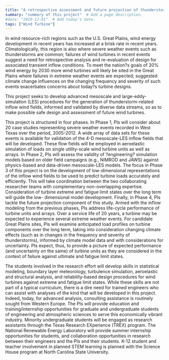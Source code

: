 ```yaml
---
title: "A retrospective assessment and future projection of thunderstorm impacts on the field performance of wind turbines"  # Add a page title.
summary: "summary of this project"  # Add a page description.
#date: "2019-12-01"  # Add today's date.
tags: ["Wind Turbine"]
---
```

In wind resource-rich regions such as the U.S. Great Plains, wind energy development in recent years has increased at a brisk rate in recent years. Climatologically, this region is also where severe weather events such as thunderstorms are common; failures of wind turbines in recent events suggest a need for retrospective analysis and re-evaluation of design for associated transient inflow conditions. To meet the nation?s goals of 20% wind energy by 2030 more wind turbines will likely be sited in the Great Plains where failures in extreme weather events are expected; suggested climate change influences on the changing frequency and severity of such events exacerbates concerns about today?s turbine designs.

This project seeks to develop advanced mesoscale and large-eddy-simulation (LES) procedures for the generation of thunderstorm-related inflow wind fields, informed and validated by diverse data streams, so as to make possible safe design and assessment of future wind turbines.

This project is structured in four phases. In Phase 1, PIs will consider about 20 case studies representing severe weather events recorded in West Texas over the period, 2005-2012. A wide array of data sets for these events is available for validation of the 4-D mesoscale-LES inflow fields that will be developed. These flow fields will be employed in aeroelastic simulation of loads on single utility-scale wind turbine units as well as arrays. In Phase 2, PIs will assess the validity of ?engineering? simulation models based on older field campaigns (e.g., NIMROD and JAWS) against physics-based and data-driven mesoscale-LES models. The focus in Phase 3 of this project is on the development of low-dimensional representations of the inflow wind fields to be used to predict turbine loads accurately and efficiently. This will take coordination between the two collaborating researcher teams with complementary non-overlapping expertise. Consideration of turbine extreme and fatigue limit states over the long term will guide the low- dimensional model development. Finally, in Phase 4, PIs tackle the future projection component of this study. Armed with the inflow modeling from the previous phases, PIs address life-cycle performance of turbine units and arrays. Over a service life of 20 years, a turbine may be expected to experience several extreme weather events. For candidate Great Plains sites, PIs will examine anticipated load profiles on turbine components over the long term, taking into consideration changing climate effects (such as in changes in the frequency and severity of thunderstorms), informed by climate model data and with considerations for uncertainty. PIs expect, thus, to provide a picture of expected performance (and uncertainty on the same) of turbine units as they are considered in the context of failure against ultimate and fatigue limit states.

The students involved in the research effort will develop skills in statistical modeling, boundary layer meteorology, turbulence simulation, aeroelastic and structural analysis, and reliability-based design procedures for wind turbines against extreme and fatigue limit states. While these skills are not part of a typical curriculum, there is a dire need for trained engineers who can assist with analyses of the kind that will be developed in this project. Indeed, today, for advanced analysis, consulting assistance is routinely sought from Western Europe. The PIs will provide education and training/internship opportunities for graduate and undergraduate students of engineering and atmospheric sciences to serve this economically vibrant industry. Minority undergraduate students will be engaged as research assistants through the Texas Research EXperience (TREX) program. The National Renewable Energy Laboratory will provide summer internship opportunities for students, and collaboration opportunities in research between their engineers and the PIs and their students. K-12 student and teacher involvement in planned STEM learning is planned with the Science House program at North Carolina State University.
